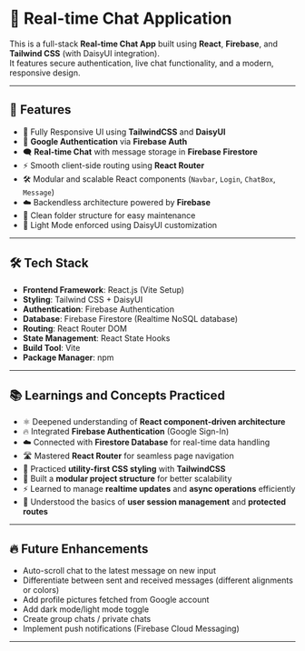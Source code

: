 # 💬 Real-time Chat Application

This is a full-stack **Real-time Chat App** built using **React**, **Firebase**, and **Tailwind CSS** (with DaisyUI integration).  
It features secure authentication, live chat functionality, and a modern, responsive design.

---

## 🚀 Features

- 📱 Fully Responsive UI using **TailwindCSS** and **DaisyUI**
- 🔐 **Google Authentication** via **Firebase Auth**
- 🗨️ **Real-time Chat** with message storage in **Firebase Firestore**
- ⚡ Smooth client-side routing using **React Router**
- 🛠️ Modular and scalable React components (`Navbar`, `Login`, `ChatBox`, `Message`)
- ☁️ Backendless architecture powered by **Firebase**
- 📂 Clean folder structure for easy maintenance
- 🎨 Light Mode enforced using DaisyUI customization

---

## 🛠️ Tech Stack

- **Frontend Framework**: React.js (Vite Setup)
- **Styling**: Tailwind CSS + DaisyUI
- **Authentication**: Firebase Authentication
- **Database**: Firebase Firestore (Realtime NoSQL database)
- **Routing**: React Router DOM
- **State Management**: React State Hooks
- **Build Tool**: Vite
- **Package Manager**: npm

---

## 📚 Learnings and Concepts Practiced

- ⚛️ Deepened understanding of **React component-driven architecture**
- 🔥 Integrated **Firebase Authentication** (Google Sign-In)
- ☁️ Connected with **Firestore Database** for real-time data handling
- 🛣️ Mastered **React Router** for seamless page navigation
- 🎨 Practiced **utility-first CSS styling** with **TailwindCSS**
- 🧩 Built a **modular project structure** for better scalability
- ⚡ Learned to manage **realtime updates** and **async operations** efficiently
- 🔐 Understood the basics of **user session management** and **protected routes**

---

## 🔥 Future Enhancements

- Auto-scroll chat to the latest message on new input
- Differentiate between sent and received messages (different alignments or colors)
- Add profile pictures fetched from Google account
- Add dark mode/light mode toggle
- Create group chats / private chats
- Implement push notifications (Firebase Cloud Messaging)

---
